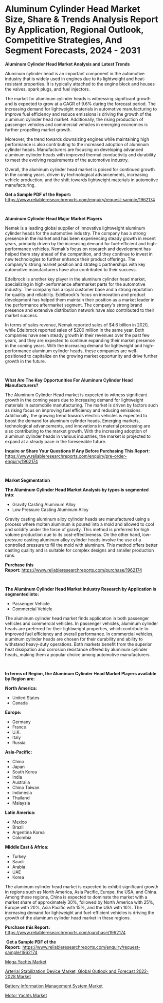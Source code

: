 <p><h1>Aluminum Cylinder Head Market Size, Share & Trends Analysis Report By Application, Regional Outlook, Competitive Strategies, And Segment Forecasts, 2024 - 2031</h1></p><p><strong>Aluminum Cylinder Head Market Analysis and Latest Trends</strong></p>
<p><p>Aluminum cylinder head is an important component in the automotive industry that is widely used in engines due to its lightweight and heat-resistant properties. It is typically attached to the engine block and houses the valves, spark plugs, and fuel injectors. </p><p>The market for aluminum cylinder heads is witnessing significant growth and is expected to grow at a CAGR of 9.6% during the forecast period. The increasing demand for lightweight materials in automotive manufacturing to improve fuel efficiency and reduce emissions is driving the growth of the aluminum cylinder head market. Additionally, the rising production of passenger vehicles and commercial vehicles in emerging economies is further propelling market growth.</p><p>Moreover, the trend towards downsizing engines while maintaining high performance is also contributing to the increased adoption of aluminum cylinder heads. Manufacturers are focusing on developing advanced aluminum cylinder heads with improved thermal conductivity and durability to meet the evolving requirements of the automotive industry.</p><p>Overall, the aluminum cylinder head market is poised for continued growth in the coming years, driven by technological advancements, increasing vehicle production, and the shift towards lightweight materials in automotive manufacturing.</p></p>
<p><strong>Get a Sample PDF of the Report:&nbsp;</strong> <a href="https://www.reliableresearchreports.com/enquiry/request-sample/1962174">https://www.reliableresearchreports.com/enquiry/request-sample/1962174</a></p>
<p>&nbsp;</p>
<p><strong>Aluminum Cylinder Head Major Market Players</strong></p>
<p><p>Nemak is a leading global supplier of innovative lightweight aluminum cylinder heads for the automotive industry. The company has a strong presence in the market and has been experiencing steady growth in recent years, primarily driven by the increasing demand for fuel-efficient and high-performance vehicles. Nemak's focus on research and development has helped them stay ahead of the competition, and they continue to invest in new technologies to further enhance their product offerings. The company's strong market position and strategic partnerships with key automotive manufacturers have also contributed to their success.</p><p>Edelbrock is another key player in the aluminum cylinder head market, specializing in high-performance aftermarket parts for the automotive industry. The company has a loyal customer base and a strong reputation for quality and reliability. Edelbrock's focus on innovation and product development has helped them maintain their position as a market leader in the performance aftermarket segment. The company's strong brand presence and extensive distribution network have also contributed to their market success.</p><p>In terms of sales revenue, Nemak reported sales of $4.6 billion in 2020, while Edelbrock reported sales of $200 million in the same year. Both companies have seen steady growth in their revenues over the past few years, and they are expected to continue expanding their market presence in the coming years. With the increasing demand for lightweight and high-performance aluminum cylinder heads, these companies are well-positioned to capitalize on the growing market opportunity and drive further growth in the future.</p></p>
<p>&nbsp;</p>
<p><strong>What Are The Key Opportunities For Aluminum Cylinder Head Manufacturers?</strong></p>
<p><p>The Aluminum Cylinder Head market is expected to witness significant growth in the coming years due to increasing demand for lightweight materials in automobile manufacturing. The market is driven by factors such as rising focus on improving fuel efficiency and reducing emissions. Additionally, the growing trend towards electric vehicles is expected to boost the demand for aluminum cylinder heads. Emerging markets, technological advancements, and innovations in material processing are also contributing to the market growth. With the increasing adoption of aluminum cylinder heads in various industries, the market is projected to expand at a steady pace in the foreseeable future.</p></p>
<p><strong>Inquire or Share Your Questions If Any Before Purchasing This Report:</strong> <a href="https://www.reliableresearchreports.com/enquiry/pre-order-enquiry/1962174">https://www.reliableresearchreports.com/enquiry/pre-order-enquiry/1962174</a></p>
<p>&nbsp;</p>
<p><strong>Market Segmentation</strong></p>
<p><strong>The Aluminum Cylinder Head Market Analysis by types is segmented into:</strong></p>
<p><ul><li>Gravity Casting Aluminum Alloy</li><li>Low Pressure Casting Aluminum Alloy</li></ul></p>
<p><p>Gravity casting aluminum alloy cylinder heads are manufactured using a process where molten aluminum is poured into a mold and allowed to cool and solidify under the force of gravity. This method is preferred for high volume production due to its cost-effectiveness. On the other hand, low-pressure casting aluminum alloy cylinder heads involve the use of a controlled pressure to fill the mold with aluminum. This method offers better casting quality and is suitable for complex designs and smaller production runs.</p></p>
<p><strong>Purchase this Report:&nbsp;</strong><a href="https://www.reliableresearchreports.com/purchase/1962174">https://www.reliableresearchreports.com/purchase/1962174</a></p>
<p>&nbsp;</p>
<p><strong>The Aluminum Cylinder Head Market Industry Research by Application is segmented into:</strong></p>
<p><ul><li>Passenger Vehicle</li><li>Commercial Vehicle</li></ul></p>
<p><p>The aluminum cylinder head market finds application in both passenger vehicles and commercial vehicles. In passenger vehicles, aluminum cylinder heads are preferred for their lightweight properties, which contribute to improved fuel efficiency and overall performance. In commercial vehicles, aluminum cylinder heads are chosen for their durability and ability to withstand heavy-duty operations. Both markets benefit from the superior heat dissipation and corrosion resistance offered by aluminum cylinder heads, making them a popular choice among automotive manufacturers.</p></p>
<p>&nbsp;</p>
<p><strong>In terms of Region, the Aluminum Cylinder Head Market Players available by Region are:</strong></p>
<p>
    <p> <strong> North America: </strong>
        <ul>
            <li>United States</li>
            <li>Canada</li>
        </ul>
        </p> 
    <p> <strong> Europe: </strong>
        <ul>
            <li>Germany</li>
            <li>France</li>
            <li>U.K.</li>
            <li>Italy</li>
            <li>Russia</li>
        </ul>
        </p> 
    <p> <strong> Asia-Pacific: </strong>
        <ul>
            <li>China</li>
            <li>Japan</li>
            <li>South Korea</li>
            <li>India</li>
            <li>Australia</li>
            <li>China Taiwan</li>
            <li>Indonesia</li>
            <li>Thailand</li>
            <li>Malaysia</li>
        </ul>
        </p> 
    <p> <strong> Latin America: </strong>
        <ul>
            <li>Mexico</li>
            <li>Brazil</li>
            <li>Argentina Korea</li>
            <li>Colombia</li>
        </ul>
        </p> 
    <p> <strong> Middle East & Africa: </strong>
        <ul>
            <li>Turkey</li>
            <li>Saudi</li>
            <li>Arabia</li>
            <li>UAE</li>
            <li>Korea</li>
        </ul>
    </p>
    </p>
<p><p>The aluminum cylinder head market is expected to exhibit significant growth in regions such as North America, Asia Pacific, Europe, the USA, and China. Among these regions, China is expected to dominate the market with a market share of approximately 30%, followed by North America with 25%, Europe with 20%, Asia Pacific with 15%, and the USA with 10%. The increasing demand for lightweight and fuel-efficient vehicles is driving the growth of the aluminum cylinder head market in these regions.</p></p>
<p><strong>Purchase this Report: </strong><a href="https://www.reliableresearchreports.com/purchase/1962174">https://www.reliableresearchreports.com/purchase/1962174</a></p>
<p>&nbsp;<strong>Get a Sample PDF of the Report:&nbsp;&nbsp;</strong><a href="https://www.reliableresearchreports.com/enquiry/request-sample/1962174">https://www.reliableresearchreports.com/enquiry/request-sample/1962174</a></p>
<p><strong></strong></p>
<p><p><a href="https://github.com/dx0328/Market-Research-Report-List-1/blob/main/mega-yachts-market.md">Mega Yachts Market</a></p><p><a href="https://view.publitas.com/reportprime-1/arterial-stabilization-device-market-global-outlook-and-forecast-2022-2028-market-growth-market-trends-covid-19-impact-and-forecasts-for-period-from-2023-2030/">Arterial Stabilization Device Market, Global Outlook and Forecast 2022-2028 Market</a></p><p><a href="https://mire-aunt-385.notion.site/Battery-Information-Management-System-Market-Size-Furnishes-Valuable-Information-Encompassing-Market-6266872d48074be8a103036bb57c1719">Battery Information Management System Market</a></p><p><a href="https://github.com/juancolorado15/Market-Research-Report-List-1/blob/main/motor-yachts-market.md">Motor Yachts Market</a></p></p>